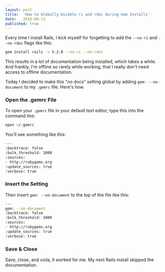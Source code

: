```yaml
---
layout: post
title:  'How to Globally Disable ri and rdoc During Gem Installs'
date:   2018-09-13
published: true
---
```


Every time I install Rails, I kick myself for forgetting to add the `--no-ri` and `--no-rdoc` flags like this:

```bash
gem install rails -v 5.2.0 --no-ri --no-rdoc
```
This results in a _lot_ of documentation being installed, which takes a while. And frankly, I'm offline so rarely while working, that I really don't need access to offline documentation.

Today I decided to make this "no docs" setting global by adding `gem: --no-document` to my `.gemrc` file. Here's how.

### Open the .gemrc File

To open your `.gemrc` file in your default text editor, type this into the command line:

```bash
open ~/.gemrc
```

You'll see something like this:

```bash
---
:backtrace: false
:bulk_threshold: 1000
:sources:
- http://rubygems.org
:update_sources: true
:verbose: true
```

### Insert the Setting

Then insert `gem: --no-document` to the top of the file like this:

```bash
---
gem: --no-document
:backtrace: false
:bulk_threshold: 1000
:sources:
- http://rubygems.org
:update_sources: true
:verbose: true
```

### Save & Close

Save, close, and voila, it worked for me. My next Rails install skipped the documentation.
